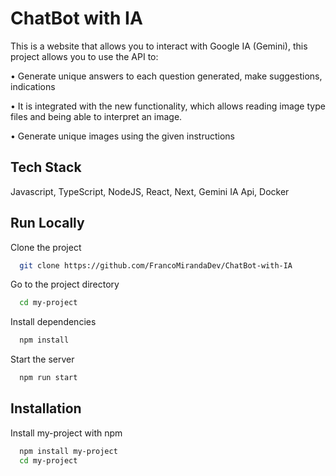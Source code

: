 # ChatBot with IA

This is a website that allows you to interact with Google IA (Gemini), this project allows you to use the API to:

• Generate unique answers to each question generated, make suggestions, indications

• It is integrated with the new functionality, which allows reading image type files and being able to interpret an image.

• Generate unique images using the given instructions

## Tech Stack

Javascript, TypeScript, NodeJS, React, Next, Gemini IA Api, Docker

## Run Locally

Clone the project

```bash
  git clone https://github.com/FrancoMirandaDev/ChatBot-with-IA
```

Go to the project directory

```bash
  cd my-project
```

Install dependencies

```bash
  npm install
```

Start the server

```bash
  npm run start
```

## Installation

Install my-project with npm

```bash
  npm install my-project
  cd my-project
```
